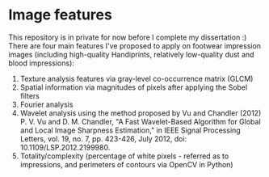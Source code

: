 # Image features
This repository is in private for now before I complete my dissertation :) <br>
There are four main features I've proposed to apply on footwear impression images (including high-quality Handiprints, relatively low-quality dust and blood impressions):
1. Texture analysis features via gray-level co-occurrence matrix (GLCM)
2. Spatial information via magnitudes of pixels after applying the Sobel filters 
3. Fourier analysis
4. Wavelet analysis using the method proposed by Vu and Chandler (2012) <br>
P. V. Vu and D. M. Chandler, "A Fast Wavelet-Based Algorithm for Global and Local Image Sharpness Estimation," in IEEE Signal Processing Letters, vol. 19, no. 7, pp. 423-426, July 2012, doi: 10.1109/LSP.2012.2199980.
5. Totality/complexity (percentage of white pixels - referred as to impressions, and perimeters of contours via OpenCV in Python)

